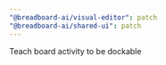 ```yaml
---
"@breadboard-ai/visual-editor": patch
"@breadboard-ai/shared-ui": patch
---
```


Teach board activity to be dockable

